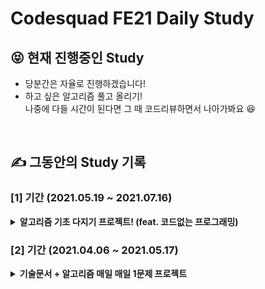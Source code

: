 # Codesquad FE21 Daily Study

<!-- 알고리즘 기초 다지기 프로젝트! (feat. 코드없는 프로그래밍) -->

## 😝 현재 진행중인 Study

- 당분간은 자율로 진행하겠습니다!
- 하고 싶은 알고리즘 풀고 올리기!  
나중에 다들 시간이 된다면 그 때 코드리뷰하면서 나아가봐요 😆


<br/>

## ✍ 그동안의 Study 기록

### **[1]** 기간 (2021.05.19 ~ 2021.07.16)

<details>
    <summary>
        <b>알고리즘 기초 다지기 프로젝트! (feat. 코드없는 프로그래밍)</b>
    </summary>

### **1.** 개요

-   [YouTube : 코드없는 프로그래밍](https://www.youtube.com/channel/UCHcG02L6TSS-StkSbqVy6Fg/featured)을 보며 기초를 다지는 프로젝트!

### **2.** 스케줄 표

-   [알고리즘 스터디 스케줄 표 (코드없는 프로그래밍)](https://docs.google.com/spreadsheets/d/1KM0O-IDdslBk3keLeQgLuHs9AGWj9zpklOk8UkEG-WE/edit?usp=sharing)
-   항상 스케줄은 유동적으로 바뀔 수 있습니다!
    -   각 영상의 난이도를 보고 항상 미리 스케줄 체크를 해주시는 [제쓴](https://github.com/kowoohyuk)에게 미리 감사의 인사를 😁😁

### **3.** 플레이리스트 링크 정리

-   [코딩테스트 Arrays](https://www.youtube.com/watch?v=tLG10WsVntI&list=PLDV-cCQnUlIYFOXYzqLoXnEye4WxDa_30)
-   [코딩테스트 String](https://www.youtube.com/watch?v=UcjK_k5PLHI&list=PLDV-cCQnUlIZOsYWdD5u1Qo3ByXoC6CmZ)
-   [코딩테스트 Stack](https://www.youtube.com/watch?v=eu9ttD-psU4&list=PLDV-cCQnUlIYQOb8_n-d-VPhl_X6cECjg)
-   [코딩테스트 HashMap](https://www.youtube.com/watch?v=y-0DZ1MFN1g&list=PLDV-cCQnUlIYjwJ_b-f8Z0OQlIqKpMkDr)
-   [코딩테스트 Dynamic Programming (DP)](https://www.youtube.com/watch?v=eJC2oetXaNk&list=PLDV-cCQnUlIa0owhTLK-VT994Qh6XTy4v)
-   [코딩테스트 BackTracking (BT)](https://www.youtube.com/watch?v=Ar40zcPoKEI&list=PLDV-cCQnUlIaAKZbfdkMU01MrMkeTvVgP)
-   [코딩테스트 LinkedList](https://www.youtube.com/watch?v=79OmVgeNoUY&list=PLDV-cCQnUlIbV0z51Mwbbe-tdW2JDS-bR)
-   [코딩테스트 Queue](https://www.youtube.com/watch?v=cyf4HycvxXg&list=PLDV-cCQnUlIZM94YEvmBEmkLsUdIsCTIZ)
-   [코딩테스트 Tree](https://www.youtube.com/watch?v=bOZhvOc5xlQ&list=PLDV-cCQnUlIaTA41swrZwgH4mX7iPxLH4)
-   [코딩테스트 Graph](https://www.youtube.com/watch?v=4izGhUk2L1s&list=PLDV-cCQnUlIZH0wklfVG1IN9ks4g92oN7)
-   [코딩테스트 Heap](https://www.youtube.com/watch?v=Zl07LUsR6P0&list=PLDV-cCQnUlIbElHvhH8UnK9ry5ZZwx-Ch)
-   [코딩테스트 Greedy](https://www.youtube.com/watch?v=CxBYY7XTQvI&list=PLDV-cCQnUlIYY5KuM70TOmGyq8UmZp6mM)

### **4.** **_스터디하신 문서 PR 하실 때 주의사항!_**

-   이번 스터디 git Repository 내의 폴더는 `/코드없는프로그래밍` 입니다!
-   규칙
    ```
    /코드없는프로그래밍
        /1일차
            /닉네임.md    [OR]    /닉네임폴더
                                     /푼 문제나 스터디 문서
        /2일차
        /3일차
        ...
    ```
</details>

### **[2]** 기간 (2021.04.06 ~ 2021.05.17)

<details>
    <summary>
        <b>기술문서 + 알고리즘 매일 매일 1문제 프로젝트</b>
    </summary>

### **1.** 기술문서 읽고 정리하기

-   주제를 정한 후, 기술문서도 같은 문서를 읽고 정리는 자기역량 것!

### **2.** 하루에 하나씩 알고리즘!

-   하루에 알고리즘 하나풀고 코드리뷰하기

### **3.** 주제 정할 때 역할분담

-   알고리즘 고르는 사람
-   기술 블로그 고르는 사람

### **4.** PR

-   먼저 이 저장소를 Fork 하신 후, 각자 fork된 저장소에서 알고리즘 풀고 작업해주세요!
-   그 후 이 저장소의 main 브랜치에 PR 하시면 됩니다!

### **5.** 기술문서 관련 참고 및 예시

-   [개발 실력을 위한 IT기업 기술 블로그 45곳 모음](https://brunch.co.kr/@sicle-official/35)
-   [techblogposts](https://techblogposts.com/)
-   [TOAST - Weekly Picks](https://ui.toast.com/weekly-pick/ko)
-   [velog : 2020년 상반기. 양질의 기술 아티클 모음](https://velog.io/@rkdrhksdn/2020년-상반기-양질의-기술-아티클-모음집)
-   [velog : [카카오 프로젝트100]기술 아티클 읽기](https://velog.io/@yujo/kakao-project-100-it-article)

### **6.** 문제 및 주제 정하기 역할분담 순서

| 알고리즘 | 기술문서 |
| -------- | -------- |
| 라노     | 디코     |
| 제이슨   | 라노     |
| 펭도리   | 제이슨   |
| 이몬     | 펭도리   |
| 루크     | 이몬     |
| 디코     | 루크     |

### **7.** **_알고리즘 문제 PR 하실 때 주의사항!_**

-   알고리즘 폴더 만드실 때, 띄어쓰기는 하지말아주세욤!
    ```
    예) 다리를 지나는 트럭(X)   다리를지나는트럭(O)
    ```
-   만약 올리는 파일이 2개 이상이라면, 자신의 닉네임의 폴더에 파일들을 넣어서 PR해주세요!
    ```
    예) /programmers/level2/다리를지나는트럭/Rano
                                            |_ Rano_readme.md
                                            |_ Rano_answer.js
    ```

</details>
